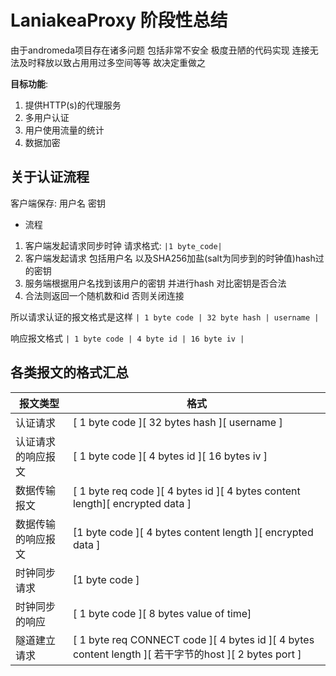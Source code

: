 # LaniakeaProxy 阶段性总结

由于andromeda项目存在诸多问题 包括非常不安全 极度丑陋的代码实现 连接无法及时释放以致占用用过多空间等等 故决定重做之

**目标功能**:

1. 提供HTTP(s)的代理服务
2. 多用户认证
3. 用户使用流量的统计
4. 数据加密

## 关于认证流程

客户端保存: 用户名 密钥

* 流程

1. 客户端发起请求同步时钟 请求格式: ` |1 byte_code| `
2. 客户端发起请求 包括用户名 以及SHA256加盐(salt为同步到的时钟值)hash过的密钥
3. 服务端根据用户名找到该用户的密钥 并进行hash 对比密钥是否合法
4. 合法则返回一个随机数和id 否则关闭连接

所以请求认证的报文格式是这样 ` | 1 byte code | 32 byte hash | username | `

响应报文格式 `| 1 byte code | 4 byte id | 16 byte iv |`

## 各类报文的格式汇总

| 报文类型  | 格式  |
|---|---|
| 认证请求  | [ 1 byte code ][ 32 bytes hash ][ username ]  |
|认证请求的响应报文 |[ 1 byte code ][ 4 bytes id ][ 16 bytes iv ]|
| 数据传输报文 |[ 1 byte req code ][ 4 bytes id ][ 4 bytes content length][ encrypted data ]|
|数据传输的响应报文 | [1 byte code ][ 4 bytes content length ][ encrypted data ]|
|时钟同步请求 |[1 byte code ]|
| 时钟同步的响应 |[ 1 byte code ][ 8 bytes value of time]|
| 隧道建立请求 |[ 1 byte req CONNECT code ][ 4 bytes id ][ 4 bytes content length ][ 若干字节的host ][ 2 bytes port ]|
